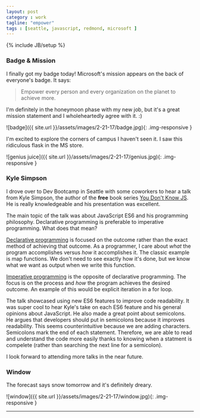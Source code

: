 ```yaml
---
layout: post
category : work
tagline: "empower"
tags : [seattle, javascript, redmond, microsoft ]
---
```

{% include JB/setup %}

### Badge & Mission

I finally got my badge today! Microsoft's mission appears on the back of everyone's badge. It says:


> Empower every person and every organization on the planet to achieve more. 


I'm definitely in the honeymoon phase with my new job, but it's a great mission statement and I wholeheartedly agree with it. :)

![badge]({{ site.url }}/assets/images/2-21-17/badge.jpg){: .img-responsive }


I'm excited to explore the corners of campus I haven't seen it. I saw this ridiculous flask in the MS store.


![genius juice]({{ site.url }}/assets/images/2-21-17/genius.jpg){: .img-responsive }


### Kyle Simpson

I drove over to Dev Bootcamp in Seattle with some coworkers to hear a talk from Kyle Simpson, the author of the **free** book series [You Don't Know JS](https://github.com/getify/You-Dont-Know-JS). He is really knowledgeable and his presentation was excellent. 


The main topic of the talk was about JavaScript ES6 and his programming philosophy. Declarative programming is preferable to imperative programming. What does that mean?


[Declarative programming](https://en.wikipedia.org/wiki/Declarative_programming) is focused on the outcome rather than the exact method of achieving that outcome. As a programmer, I care about *what* the program accomplishes versus *how* it accomplishes it. The classic example is map functions. We don't need to see exactly how it's done, but we know what we want as output when we write this function.


[Imperative programming](https://en.wikipedia.org/wiki/Imperative_programming) is the opposite of declarative programming. The focus is on the process and *how* the program achieves the desired outcome. An example of this would be explicit iteration in a for loop.


The talk showcased using new ES6 features to improve code readability. It was super cool to hear Kyle's take on each ES6 feature and his general opinions about JavaScript. He also made a great point about semicolons. He argues that developers should put in semicolons because it improves readability. This seems counterintuitive because we are adding characters. Semicolons mark the end of each statement. Therefore, we are able to read and understand the code more easily thanks to knowing when a statment is compelete (rather than searching the next line for a semicolon). 


I look forward to attending more talks in the near future.

### Window

The forecast says snow tomorrow and it's definitely dreary.

![window]({{ site.url }}/assets/images/2-21-17/window.jpg){: .img-responsive }


---
